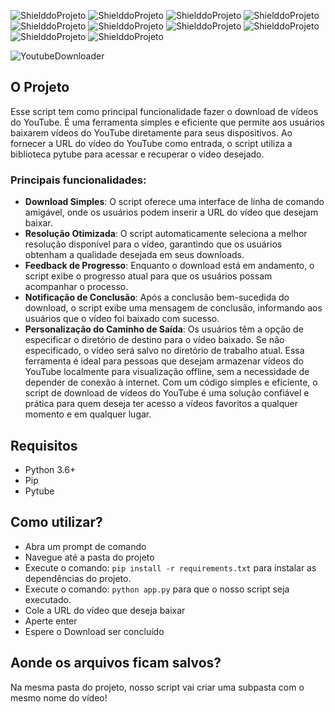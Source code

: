 <!-- PARA ESCOLHER AS CORES DAS LINGUAGENS USAR O SITE https://brandcolors.net/ -->
![ShielddoProjeto](https://img.shields.io/badge/Projeto-YoutubeDownloader-ff0000.svg?style=for-the-badge)
![ShielddoProjeto](https://img.shields.io/badge/Versão-1.0.0-ffde57.svg?style=for-the-badge)
![ShielddoProjeto](https://img.shields.io/badge/Linguagem-Python-4584b6.svg?style=for-the-badge)
![ShielddoProjeto](https://img.shields.io/github/repo-size/adrianoleitedasilva/YoutubeDownloader?style=for-the-badge)
![ShielddoProjeto](https://img.shields.io/tokei/lines/github/adrianoleitedasilva/YoutubeDownloader?style=for-the-badge)
![ShielddoProjeto](https://img.shields.io/github/directory-file-count/adrianoleitedasilva/YoutubeDownloader?style=for-the-badge)
![ShielddoProjeto](https://img.shields.io/github/stars/adrianoleitedasilva/YoutubeDownloader?style=for-the-badge)
![ShielddoProjeto](https://img.shields.io/github/forks/adrianoleitedasilva/YoutubeDownloader?style=for-the-badge)
![ShielddoProjeto](https://img.shields.io/github/issues-pr/adrianoleitedasilva/YoutubeDownloader?style=for-the-badge)
![ShielddoProjeto](https://img.shields.io/github/last-commit/adrianoleitedasilva/YoutubeDownloader?style=for-the-badge)

![YoutubeDownloader](https://github.com/adrianoleitedasilva/YoutubeDownloader/assets/6373438/ecfdb6f1-6803-4333-bf9c-fea7c182bdc6)

## O Projeto

Esse script tem como principal funcionalidade fazer o download de vídeos do YouTube. É uma ferramenta simples e eficiente que permite aos usuários baixarem vídeos do YouTube diretamente para seus dispositivos. Ao fornecer a URL do vídeo do YouTube como entrada, o script utiliza a biblioteca pytube para acessar e recuperar o vídeo desejado.

### Principais funcionalidades:

- **Download Simples**: O script oferece uma interface de linha de comando amigável, onde os usuários podem inserir a URL do vídeo que desejam baixar.
- **Resolução Otimizada**: O script automaticamente seleciona a melhor resolução disponível para o vídeo, garantindo que os usuários obtenham a qualidade desejada em seus downloads.
- **Feedback de Progresso**: Enquanto o download está em andamento, o script exibe o progresso atual para que os usuários possam acompanhar o processo.
- **Notificação de Conclusão**: Após a conclusão bem-sucedida do download, o script exibe uma mensagem de conclusão, informando aos usuários que o vídeo foi baixado com sucesso.
- **Personalização do Caminho de Saída**: Os usuários têm a opção de especificar o diretório de destino para o vídeo baixado. Se não especificado, o vídeo será salvo no diretório de trabalho atual.
Essa ferramenta é ideal para pessoas que desejam armazenar vídeos do YouTube localmente para visualização offline, sem a necessidade de depender de conexão à internet. Com um código simples e eficiente, o script de download de vídeos do YouTube é uma solução confiável e prática para quem deseja ter acesso a vídeos favoritos a qualquer momento e em qualquer lugar.


## Requisitos

- Python 3.6+
- Pip
- Pytube


## Como utilizar?

- Abra um prompt de comando
- Navegue até a pasta do projeto
- Execute o comando: ```pip install -r requirements.txt``` para instalar as dependências do projeto.
- Execute o comando: ```python app.py``` para que o nosso script seja executado.
- Cole a URL do vídeo que deseja baixar
- Aperte enter
- Espere o Download ser concluído

## Aonde os arquivos ficam salvos?

Na mesma pasta do projeto, nosso script vai criar uma subpasta com o mesmo nome do vídeo!
